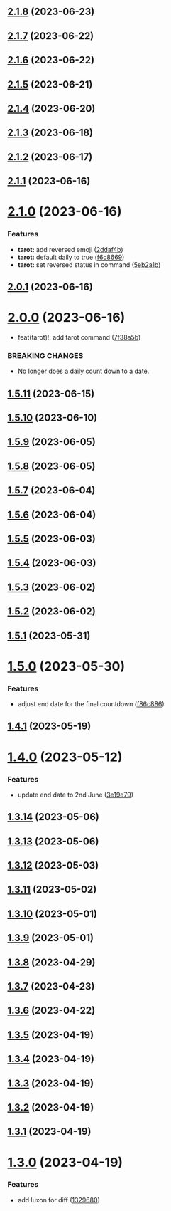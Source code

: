 ## [2.1.8](https://github.com/SVendittelli/nom-de-plume/compare/v2.1.7...v2.1.8) (2023-06-23)

## [2.1.7](https://github.com/SVendittelli/nom-de-plume/compare/v2.1.6...v2.1.7) (2023-06-22)

## [2.1.6](https://github.com/SVendittelli/nom-de-plume/compare/v2.1.5...v2.1.6) (2023-06-22)

## [2.1.5](https://github.com/SVendittelli/nom-de-plume/compare/v2.1.4...v2.1.5) (2023-06-21)

## [2.1.4](https://github.com/SVendittelli/nom-de-plume/compare/v2.1.3...v2.1.4) (2023-06-20)

## [2.1.3](https://github.com/SVendittelli/nom-de-plume/compare/v2.1.2...v2.1.3) (2023-06-18)

## [2.1.2](https://github.com/SVendittelli/nom-de-plume/compare/v2.1.1...v2.1.2) (2023-06-17)

## [2.1.1](https://github.com/SVendittelli/nom-de-plume/compare/v2.1.0...v2.1.1) (2023-06-16)

# [2.1.0](https://github.com/SVendittelli/nom-de-plume/compare/v2.0.1...v2.1.0) (2023-06-16)


### Features

* **tarot:** add reversed emoji ([2ddaf4b](https://github.com/SVendittelli/nom-de-plume/commit/2ddaf4bafded409d3d4d6b68ada02fbce31d1355))
* **tarot:** default daily to true ([f6c8669](https://github.com/SVendittelli/nom-de-plume/commit/f6c8669feb6f7969df83e45f369fef8e5f6f16d5))
* **tarot:** set reversed status in command ([5eb2a1b](https://github.com/SVendittelli/nom-de-plume/commit/5eb2a1b638cd70c29508841dc55550190201dde8))

## [2.0.1](https://github.com/SVendittelli/nom-de-plume/compare/v2.0.0...v2.0.1) (2023-06-16)

# [2.0.0](https://github.com/SVendittelli/nom-de-plume/compare/v1.5.11...v2.0.0) (2023-06-16)


* feat(tarot)!: add tarot command ([7f38a5b](https://github.com/SVendittelli/nom-de-plume/commit/7f38a5b7afef77573864f7bffe18641e2d7b6716))


### BREAKING CHANGES

* No longer does a daily count down to a date.

## [1.5.11](https://github.com/SVendittelli/nom-de-plume/compare/v1.5.10...v1.5.11) (2023-06-15)

## [1.5.10](https://github.com/SVendittelli/nom-de-plume/compare/v1.5.9...v1.5.10) (2023-06-10)

## [1.5.9](https://github.com/SVendittelli/nom-de-plume/compare/v1.5.8...v1.5.9) (2023-06-05)

## [1.5.8](https://github.com/SVendittelli/nom-de-plume/compare/v1.5.7...v1.5.8) (2023-06-05)

## [1.5.7](https://github.com/SVendittelli/nom-de-plume/compare/v1.5.6...v1.5.7) (2023-06-04)

## [1.5.6](https://github.com/SVendittelli/nom-de-plume/compare/v1.5.5...v1.5.6) (2023-06-04)

## [1.5.5](https://github.com/SVendittelli/nom-de-plume/compare/v1.5.4...v1.5.5) (2023-06-03)

## [1.5.4](https://github.com/SVendittelli/nom-de-plume/compare/v1.5.3...v1.5.4) (2023-06-03)

## [1.5.3](https://github.com/SVendittelli/nom-de-plume/compare/v1.5.2...v1.5.3) (2023-06-02)

## [1.5.2](https://github.com/SVendittelli/nom-de-plume/compare/v1.5.1...v1.5.2) (2023-06-02)

## [1.5.1](https://github.com/SVendittelli/nom-de-plume/compare/v1.5.0...v1.5.1) (2023-05-31)

# [1.5.0](https://github.com/SVendittelli/nom-de-plume/compare/v1.4.1...v1.5.0) (2023-05-30)


### Features

* adjust end date for the final countdown ([f86c886](https://github.com/SVendittelli/nom-de-plume/commit/f86c886cc3314685df0b11d086184f2faf69f854))

## [1.4.1](https://github.com/SVendittelli/nom-de-plume/compare/v1.4.0...v1.4.1) (2023-05-19)

# [1.4.0](https://github.com/SVendittelli/nom-de-plume/compare/v1.3.14...v1.4.0) (2023-05-12)


### Features

* update end date to 2nd June ([3e19e79](https://github.com/SVendittelli/nom-de-plume/commit/3e19e79ca4221ba70755be0b89b6d774424d8f24))

## [1.3.14](https://github.com/SVendittelli/nom-de-plume/compare/v1.3.13...v1.3.14) (2023-05-06)

## [1.3.13](https://github.com/SVendittelli/nom-de-plume/compare/v1.3.12...v1.3.13) (2023-05-06)

## [1.3.12](https://github.com/SVendittelli/nom-de-plume/compare/v1.3.11...v1.3.12) (2023-05-03)

## [1.3.11](https://github.com/SVendittelli/nom-de-plume/compare/v1.3.10...v1.3.11) (2023-05-02)

## [1.3.10](https://github.com/SVendittelli/nom-de-plume/compare/v1.3.9...v1.3.10) (2023-05-01)

## [1.3.9](https://github.com/SVendittelli/nom-de-plume/compare/v1.3.8...v1.3.9) (2023-05-01)

## [1.3.8](https://github.com/SVendittelli/nom-de-plume/compare/v1.3.7...v1.3.8) (2023-04-29)

## [1.3.7](https://github.com/SVendittelli/nom-de-plume/compare/v1.3.6...v1.3.7) (2023-04-23)

## [1.3.6](https://github.com/SVendittelli/nom-de-plume/compare/v1.3.5...v1.3.6) (2023-04-22)

## [1.3.5](https://github.com/SVendittelli/nom-de-plume/compare/v1.3.4...v1.3.5) (2023-04-19)

## [1.3.4](https://github.com/SVendittelli/nom-de-plume/compare/v1.3.3...v1.3.4) (2023-04-19)

## [1.3.3](https://github.com/SVendittelli/nom-de-plume/compare/v1.3.2...v1.3.3) (2023-04-19)

## [1.3.2](https://github.com/SVendittelli/nom-de-plume/compare/v1.3.1...v1.3.2) (2023-04-19)

## [1.3.1](https://github.com/SVendittelli/nom-de-plume/compare/v1.3.0...v1.3.1) (2023-04-19)

# [1.3.0](https://github.com/SVendittelli/nom-de-plume/compare/v1.2.0...v1.3.0) (2023-04-19)


### Features

* add luxon for diff ([1329680](https://github.com/SVendittelli/nom-de-plume/commit/13296807eb8fbb3e4983bcc1d7f8eeab148bd2d2))
